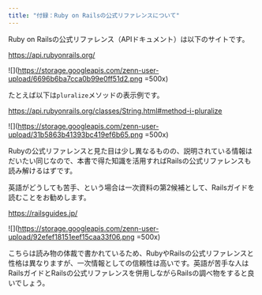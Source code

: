 ```yaml
---
title: "付録：Ruby on Railsの公式リファレンスについて"
---
```


Ruby on Railsの公式リファレンス（APIドキュメント）は以下のサイトです。

https://api.rubyonrails.org/

![](https://storage.googleapis.com/zenn-user-upload/6696b6ba7cca0b99e0ff51d2.png =500x)

たとえば以下は`pluralize`メソッドの表示例です。

https://api.rubyonrails.org/classes/String.html#method-i-pluralize

![](https://storage.googleapis.com/zenn-user-upload/31b5863b41393bc419ef6b65.png =500x)

Rubyの公式リファレンスと見た目は少し異なるものの、説明されている情報はだいたい同じなので、本書で得た知識を活用すればRailsの公式リファレンスも読み解けるはずです。

英語がどうしても苦手、という場合は一次資料の第2候補として、Railsガイドを読むことをお勧めします。

https://railsguides.jp/

![](https://storage.googleapis.com/zenn-user-upload/92efef18151eef15caa33f06.png =500x)

こちらは読み物の体裁で書かれているため、RubyやRailsの公式リファレンスと性格は異なりますが、一次情報としての信頼性は高いです。英語が苦手な人はRailsガイドとRailsの公式リファレンスを併用しながらRailsの調べ物をすると良いでしょう。
